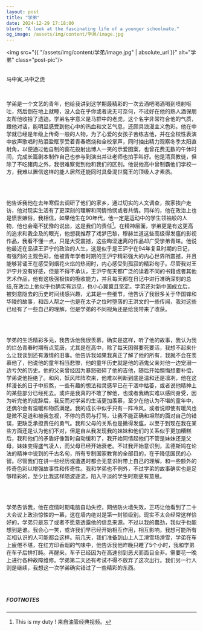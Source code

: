 ```yaml
---
layout: post
title: "学弟"
date: 2024-12-29 17:18:00
blurb: "A look at the fascinating life of a younger schoolmate."
og_image: /assets/img/content/学弟/image.jpg
---
```


<img src="{{ "/assets/img/content/学弟/image.jpg" | absolute_url }}" alt="学弟" class="post-pic"/>
<br />
<br />


马中寅,马中之虎

<br />

学弟是一个文艺的青年，他给我讲到这学期最精彩的一次去酒吧喝酒喝到喷射呕吐，然后倒在地上就睡，没人会在乎你或者说无可奈何，不过好在他的熟人酒保朋友帮他收拾了遗迹。学弟名字意义是马群中的老虎，这个名字非常符合他的气质，跟他对话，能明显感受到他心中的热血和文艺气息，还颇具浪漫主义色彩。他在中学就已经是年级上传奇一般的人物，为了心爱的女孩子苦练吉他，并在全校性表演中放声歌唱时热泪盈眶享受着青春燃烧和全校掌声，同时抽出精力观察冬季太阳直射角，以便通过他自制的窗花投射出博人一笑的示爱图案，也曾花费无数的午休时间，完成长篇剧本制作自己也参与到演出并让老师也拍手叫好。他是清真教徒，但除了不吃猪肉之外，我很难察觉到他和我们的区别。他说他高中曾制霸他们学校一方，我难以置信这样的能人居然还能同时具备混世魔王的顶级人才素质。

<br />


<br />

他告诉我他在去年寒假去调研了他们的家乡，通过切实的人文调查，挨家挨户走访，他对现实生活有了更深刻的理解和同情怜悯或者共情。同样的，他在政治上也是愤世嫉俗，我相信，如果他生在90年代，他一定是运动中的学生领袖般的人物，他也会毫不犹豫的说出，这是我们的责任[^1]。在精神层面，学弟更是有这更高的追求和我企及的眼光，他想我推荐了戏梦巴黎，穆赫兰道这些高级得发瘟的影视作品，我看不懂一点，只是大受震撼，这些晦涩迷离的作品却广受学弟青睐。他说他最近在品读王沪宁的政治的人生，这是似乎是王沪宁在94年复旦时期的日记，有强烈的主观色彩，他被青年学者时期的王沪宁精彩强大的内心世界所震撼，并且能够背诵王在感受到烟花火焰的热闹时，内心感受到孤寂的精彩句子。尽管我对王沪宁并没有好感，但是不得不承认，王沪宁每天都广泛的读着不同的书籍或者其他艺术作品，他有这极强极快的吸收能力，并且每天都在日记中进行准确深刻的总结,在政治上他似乎也确实有远见，也小心翼翼且坚定。学弟还对新中国成立后，被刻意隐去的历史时间线感兴趣，尤其是一些细节，他告诉了我很多关于华国锋和华陵的故事，和四人帮之一也是在太子之位时堕落的王洪文的一些传闻，我对这些已经有了一些自己的理解，但是学弟的不同视角还是给我带来了收获。

<br />


<br />

学弟的生活精彩多元，我告诉他我很羡慕，确实是这样，听了他的故事，我认为我的烂怂青春时期有点荒唐，尤其是在高中，除了每天困得要死要活，我想不起来什么让我谈到还有激情的旧事。他告诉我如果我真正了解了他的所有，我就不会在羡慕他了，他说他的童年相当悲惨，他的童年历史就是他的酒鬼父亲对他一边宠溺一边亏欠的历史。他的父亲曾经因为暴怒砸碎了他的吉他，随后开始懊悔想要补偿，学弟说他拒绝了。和风，妖风阵阵吹来，他难以判断到底是温和还是凛冽，他在这样漫长的日子中煎熬，一些有趣的想法和灵感早已在干涸中枯萎，或者说他精神上的某些部分已经死去。或许是我真的不敢了解他，也或者我确实难以感同身受，因为听完他的说辞后，我反而对学弟的生活更加羡慕，至少在他认为不堪的童年中，还偶尔会有温暖和物质满足。我的成长中似乎只有一阵冷风，或者说即使有暖风也是微不足道和被我忽视，不停的责罚与打骂，让我不能正确和坦然的面对自己的错误，更缺乏承担责任的勇气。我和父母的关系也是撇得发瘟，以至于到现在我在某些方面还是认为他们不对，但是自从我发现我的妹妹和他们的关系似乎更加糟糕后，我和他们的矛盾好像暂时自动缓和了，我开始同情起他们不管是妹妹还是父母，妹妹变得盛气凌人，而父母已经开始衰老。不过我开始意识到，孟德斯鸠在论法的精神中说到的千古名句，所有专制国家教育的全部目的，在于降低国民的心智。尽管我们在讲一些经历或遭遇时都会无意识附带上自己的理解，和一些额外的传奇色彩以增强故事性和传奇性。我和学弟也不例外，不过学弟的故事确实也是足够精彩的，至少比我这样随波逐流，陷入平淡的学生时期更有意思。

<br />


<br />

学弟告诉我，他在疫情时期电脑自动失控，网络防火墙失效，正巧让他看到了二十大会议上政治惊悚的一幕，这在墙内绝对是第一封锁级别。现实不太会经常这样恰好的，学弟只是忘了或者不愿意透露他的信息来源。不过以我的蠢劲，我似乎也能想到是谁。我会心一笑，或许我们早已经开始相互作用，相互影响，我想可能所有互相认识的人可能都会这样。前几天，我们准备到山上人工滑雪场滑雪，学弟在车上疲倦不堪，在红方印香烟的气味中，他告诉我他昨晚只睡了5个小时，我和学弟在车子后排打盹。再醒来，车子已经因为在高速创到恶犬而面目全非。需要花一晚上进行各种故障维修。学弟第二天还有考试不得不放弃了这次出行。我们另一行人则是继续，我想这一次学弟确实错过了一些精彩的东西。

<br />


<br />

##### FOOTNOTES

[^1]: This is my duty ! 来自油管经典视频。
